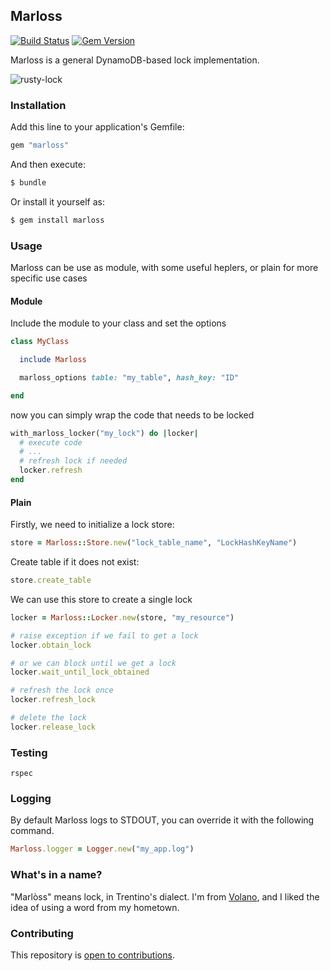 ## Marloss

[![Build Status](https://travis-ci.org/eredi93/marloss.svg?branch=master)](https://travis-ci.org/eredi93/marloss)
[![Gem Version](https://badge.fury.io/rb/marloss.svg)](http://badge.fury.io/rb/marloss)

Marloss is a general DynamoDB-based lock implementation.

![rusty-lock](https://user-images.githubusercontent.com/10990391/33243215-aa602a6c-d2d9-11e7-8fc6-d4a0c2a5b30d.jpg)

### Installation

Add this line to your application's Gemfile:

```ruby
gem "marloss"
```

And then execute:

```sh
$ bundle
```

Or install it yourself as:

```sh
$ gem install marloss
```

### Usage

Marloss can be use as module, with some useful heplers, or plain for more specific use cases

#### Module

Include the module to your class and set the options

```ruby
class MyClass

  include Marloss

  marloss_options table: "my_table", hash_key: "ID"

end
```

now you can simply wrap the code that needs to be locked

```ruby
with_marloss_locker("my_lock") do |locker|
  # execute code
  # ...
  # refresh lock if needed
  locker.refresh
end
```

#### Plain

Firstly, we need to initialize a lock store:

```ruby
store = Marloss::Store.new("lock_table_name", "LockHashKeyName")
```

Create table if it does not exist:
```ruby
store.create_table
```

We can use this store to create a single lock

```ruby
locker = Marloss::Locker.new(store, "my_resource")

# raise exception if we fail to get a lock
locker.obtain_lock

# or we can block until we get a lock
locker.wait_until_lock_obtained

# refresh the lock once
locker.refresh_lock

# delete the lock
locker.release_lock
```

### Testing

`rspec`

### Logging

By default Marloss logs to STDOUT, you can override it with the following command.

```ruby
Marloss.logger = Logger.new("my_app.log")
```

### What's in a name?

"Marlòss" means lock, in Trentino's dialect. I'm from [Volano](https://en.wikipedia.org/wiki/Volano), and I liked the idea of using a word from my hometown.

### Contributing

This repository is [open to contributions](CONTRIBUTING.md).
